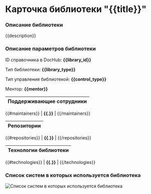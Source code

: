 # Карточка библиотеки "{{title}}"

### Описание библиотеки

{{description}}

### Описание параметров библиотеки

ID справочника в DocHub: **{{library_id}}**

Тип библиотеки: **{{library_type}}**

Тип управления библиотекой: **{{control_type}}**

Ментор: **{{mentor}}**


| Поддерживающие сотрудники |
|:-------------------|
{{#maintainers}}
| **{{.}}**  |
{{/maintainers}}


| Репозитории |
|:-------------------|
{{#repositories}}
| **{{.}}**  |
{{/repositories}}


| Технологии библиотеки |
|:-------------------|
{{#technologies}}
| **{{.}}**  |
{{/technologies}}



### Список систем в которых используется библиотека

![Список систем в которых используется библиотека](@entity/sweaf.app.libraries/systems_library_used.filtered?library_id={{library_id}})






